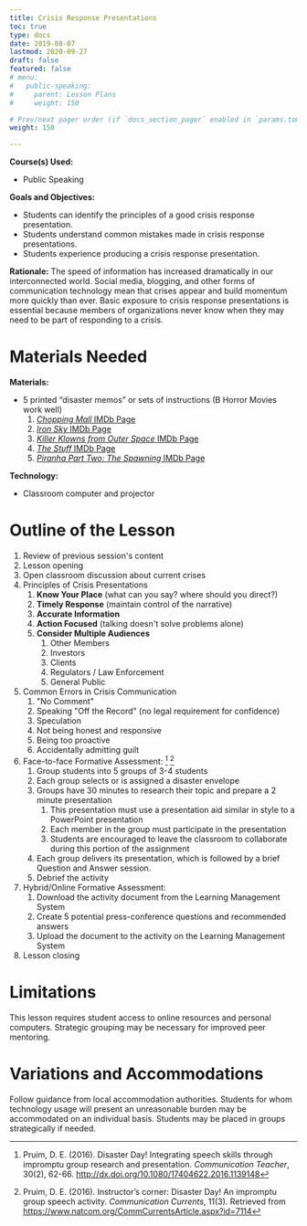 ```yaml
---
title: Crisis Response Presentations
toc: true
type: docs
date: 2019-08-07
lastmod: 2020-09-27
draft: false
featured: false
# menu:
#   public-speaking:
#     parent: Lesson Plans
#     weight: 150

# Prev/next pager order (if `docs_section_pager` enabled in `params.toml`)
weight: 150

---
```


**Course(s) Used:**

* Public Speaking

**Goals and Objectives:**

* Students can identify the principles of a good crisis response presentation.
* Students understand common mistakes made in crisis response presentations.
* Students experience producing a crisis response presentation.

**Rationale:** The speed of information has increased dramatically in our interconnected world.
Social media, blogging, and other forms of communication technology mean that crises appear and build momentum more quickly than ever.
Basic exposure to crisis response presentations is essential because members of organizations never know when they may need to be part of responding to a crisis.

# Materials Needed

**Materials:**

* 5 printed “disaster memos” or sets of instructions (B Horror Movies work well)
  1. [*Chopping Mall* IMDb Page](http://www.imdb.com/title/tt0090837/)
  2. [*Iron Sky* IMDb Page](http://www.imdb.com/title/tt1034314/)
  3. [*Killer Klowns from Outer Space* IMDb Page](http://www.imdb.com/title/tt0095444/)
  4. [*The Stuff* IMDb Page](http://www.imdb.com/title/tt0090094/)
  5. [*Piranha Part Two: The Spawning* IMDb Page](http://www.imdb.com/title/tt0082910/)

**Technology:**

* Classroom computer and projector

# Outline of the Lesson

1.  Review of previous session's content
2.  Lesson opening
3.  Open classroom discussion about current crises
4.  Principles of Crisis Presentations
    1.  **Know Your Place** (what can you say? where should you direct?) 
    2.  **Timely Response** (maintain control of the narrative)
    3.  **Accurate Information**
    4.  **Action Focused** (talking doesn't solve problems alone)
    5.  **Consider Multiple Audiences**
        1.  Other Members
        2.  Investors
        3.  Clients
        4.  Regulators / Law Enforcement
        5.  General Public
5.  Common Errors in Crisis Communication
    1.  "No Comment"
    2.  Speaking "Off the Record" (no legal requirement for confidence)
    3.  Speculation
    4.  Not being honest and responsive
    5.  Being too proactive
    6.  Accidentally admitting guilt
6.  Face-to-face Formative Assessment: [^pruim-2016-disaster-day] [^pruim-2016-disaster-day-cc]
    1.  Group students into 5 groups of 3-4 students
    2.  Each group selects or is assigned a disaster envelope
    3.  Groups have 30 minutes to research their topic and prepare a 2 minute presentation
        1.  This presentation must use a presentation aid similar in style to a PowerPoint presentation
        2.  Each member in the group must participate in the presentation
        3.  Students are encouraged to leave the classroom to collaborate during this portion of the assignment
    4.  Each group delivers its presentation, which is followed by a brief Question and Answer session.
    5.  Debrief the activity
7.  Hybrid/Online Formative Assessment:
    1.  Download the activity document from the Learning Management System
    2.  Create 5 potential press-conference questions and recommended answers
    3.  Upload the document to the activity on the Learning Management System
8.  Lesson closing

# Limitations

This lesson requires student access to online resources and personal computers.
Strategic grouping may be necessary for improved peer mentoring.

<!--
# Debrief
-->

# Variations and Accommodations

Follow guidance from local accommodation authorities.
Students for whom technology usage will present an unreasonable burden may be accommodated on an individual basis.
Students may be placed in groups strategically if needed.

<!-- End Notes -->

[^pruim-2016-disaster-day]: Pruim, D. E. (2016). Disaster Day! Integrating speech skills through impromptu group research and presentation. *Communication Teacher*, 30(2), 62-66. http://dx.doi.org/10.1080/17404622.2016.1139148
[^pruim-2016-disaster-day-cc]: Pruim, D. E. (2016). Instructor’s corner: Disaster Day! An impromptu group speech activity. *Communication Currents*, 11(3). Retrieved from https://www.natcom.org/CommCurrentsArticle.aspx?id=7114

<!-- Previous Versions:

   v#   | Date       | Modifications
  ------|------------|---------------
  v0.04 | 2020-09-27 | updated format, and for Canvas. Added formative assessment
  v0.03 | 2019-08-07 | Changes for Hugo Compatibility
  v0.02 |          - | Minor text fixes
  v0.01 |          - | Added links to IMDb articles for B Horror Movies
  v0.00 |          - | Initial Version

-->
